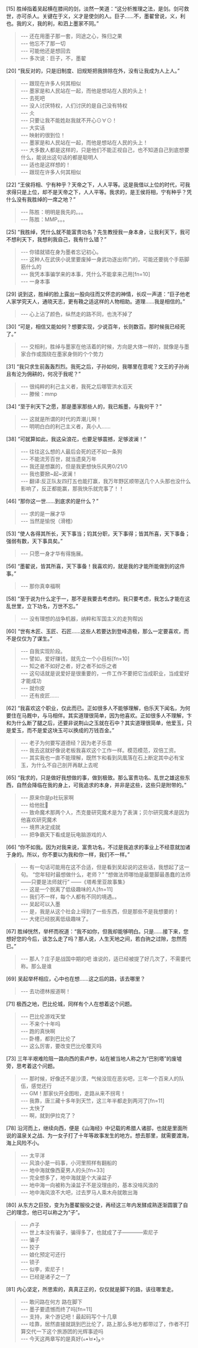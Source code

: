 
[15] 胜绰指着吴起横在膝间的剑，淡然一笑道：“这分析推理之法，是剑。剑可救世，亦可杀人。关键在于义，义才是使剑的人。巨子……不，墨翟曾说，义，利也。我的义，我的利，和泗上墨家不同。”
>--- 还在用墨子那一套，同途之心，殊归之果<br>
>--- 他忘不了那一切<br>
>--- 可能他还是想回去<br>
>--- 多次说：巨子，不，墨翟<br>

[20] “我反对的，只是旧制度、旧规矩把我排除在外，没有让我成为人上人。”
>--- 跟现在许多人何其相似<br>
>--- 墨家是和人民站在一起，而他是想站在人民的头上！<br>
>--- 去死吧<br>
>--- 没人讨厌特权，人们讨厌的是自己没有特权<br>
>--- 仌<br>
>--- 只要让我不能姓赵我就不开心⊙∀⊙！<br>
>--- 大实话<br>
>--- 映射的很到位！<br>
>--- 墨家是和人民站在一起，而他是想站在人民的头上！<br>
>--- 大多数人都是这样的，只是他们不能正视自己，也不知道自己到底想要什么，能说出这句话的都是聪明人<br>
>--- 适也是这样想的！<br>
>--- 跟现在许多人何其相似<br>

[22] “王侯将相、宁有种乎？天帝之下，人人平等。这是我借以上位的时代，可我求得只是上位，却不是天帝之下，人人平等。我求的，是王侯将相，宁有种乎？凭什么没有我胜绰的一席之地？”
>--- 陈胜：明明是我先的。。。<br>
>--- 陈胜：MMP。。。<br>

[25] “我胜绰，凭什么就不能富贵功名？先生教授我一身本身，让我利天下，我可不想利天下，我想利我自己，我有什么错？”
>--- 你错就错在身为墨者忘记初心。<br>
>--- 这种人在武侠小说里要废掉一身武功逐出师门的，可能还要挑个手筋脚筋什么的<br>
>--- 我凭本事骗学来的本事，凭什么不能拿来己用[fn=10]<br>
>--- 一身本事<br>

[29] 说到这，胜绰的脸上露出一股向往而又怀恋的神情，长叹一声道：“巨子他老人家学究天人，通晓天志，更有鞔之适这样的人物相助。道理……我是相信的。”
>--- 心上沾了颜色，纵然走的路不同，也洗不掉了<br>

[30] “可是，相信又能如何？想要实现，少说百年，长则数百。那时候我已经死了。”
>--- 交相利，胜绰与墨家在他活着的时候，方向是大体一样的，就像是与墨家合作或围绕在墨家身侧的个个势力<br>

[31] “我只求生前轰轰烈烈。我死之后，子孙如何，我哪里在意呢？文王的子孙尚且有沦为佣耕的，何况于我呢？”
>--- 很纯粹的利己主义者，我死之后哪管洪水滔天<br>
>--- 滕候：mmp<br>

[34] “至于利天下之愿，那是墨家那些人的，我已叛墨，与我何干？”
>--- 这就是所谓的时代的弄潮儿啊！<br>
>--- 明明白白的利己主义者，真小人……<br>

[38] “可就算如此，我这朵浪花，也要足够震撼，足够波澜！”
>--- 往往这么想的人最后会死的还不如一条狗<br>
>--- 不能流芳百世，就当遗臭万年<br>
>--- 我还是想赢的，但是我更想快乐风男0/21/0<br>
>--- 我也要掀~起~波澜！<br>
>--- 翻译:反正队友四打五也能打赢，我万年野区顺带送几个人头那也没什么影响了，反正都能赢，那我快乐就完事了！！<br>

[46] “那你这一世……到底求的是什么？”
>--- 求的是一展才华<br>
>--- 当然是愉悦（滑稽）<br>

[53] “使人各得其所长，天下事当；钧其分职，天下事得；皆其所喜，天下事备；强弱有数，天下事具矣。”
>--- 只愿一身才华有得施展。<br>

[56] “墨翟说，皆其所喜，天下事备！我喜欢的，就是我的才能所能做到的这件事。”
>--- 那你真幸福啊<br>

[58] “至于说为什么定于一，那不是我要去考虑的。我只要考虑，我怎么才能在这乱世里，立下功名，万世不忘。”
>--- 没有理想的战争机器，纳粹和军国主义的走狗帮凶<br>

[60] “世有木匠、玉匠、石匠……这些人若要达到登峰造极，那么一定要喜欢，而不是仅仅为了谋生。”
>--- 自我实现阶段。<br>
>--- 譬如，爱好赚钱，就先立一个小目标[fn=10]<br>
>--- 知之者不如好之者，好之者不如乐之者<br>
>--- 这句话就是说爱好是很重要的，一件工作不要把它当成职业，当成爱好才能成功<br>
>--- 就你皮<br>
>--- 还有皮匠……<br>

[62] “我喜欢这个职业，仅此而已。正如很多人不能够理解，伯乐天下闻名，为何要住在马厩中，与马相伴。其实道理很简单，因为他喜欢。正如很多人不理解，卞和为什么断了腿之后，还要非说荆山之玉就在石中？其实道理很简单，他爱玉，只是爱玉，而不是爱这块玉可以换成的万钱百金。”
>--- 老子为何要写道德经？因为老子乐意<br>
>--- 我去这就好像说老板我喜欢这个工作一样。模范模范，双倍工资。<br>
>--- 其实我也一直不能理解，既然卞和看到凤凰落在石上断定其中必有宝玉，为什么不自己剖开再献上去呢<br>

[65] “我求的，只是做好我想做的事，做到极致。那么富贵功名、乱世之雄这些东西，自然会降临在我的身上，可我追求的本身，并非是这些，这些只是附带的。”
>--- 原来你是p社玩家啊<br>
>--- 给他批🐍<br>
>--- 致命魔术那两个人，杰克曼研究魔术是为了表演；贝尔研究魔术是因为他喜欢研究魔术<br>
>--- 境界决定成就<br>
>--- 把争霸天下看成是玩电脑游戏的人<br>

[66] “你不如我。因为对我来说，富贵功名，不过是我追求的事业上不经意就加诸于身的。所以，你不要以为我和你一样，我们不一样。”
>--- 有一句话可能用在这不合适，但是看到吴起说的这些话，我想起了这一句。
“您年轻时最想做什么，老师？”
“想做法师哪怕是最蹩脚最愚蠢的法师——只要是法师就行”
——《塔希里亚故事集》<br>
>--- 这是一个脱离了低级趣味的人[fn=11]<br>
>--- 我们不一样，每个人都有不同的境遇。。<br>
>--- 吴起可以入墨<br>
>--- 是，我是从这个社会上得到了一些东西，但是那些不是我想要的！<br>
>--- 大佬已经脱离低级趣味了。<br>

[67] 胜绰恍然，举杯而祝道：“我不如你，但我却能够明白。只是……接下来，您想好您的今后，该怎么走了吗？那人说，人生天地之间，若白驹之过隙，忽然而已。”
>--- 那人？庄子是战国中期的吧
谁说的，适已经被提了好几次了，不需要代称。那么是谁<br>

[69] 吴起举杯相应，心中也在想……这之后的路，该去哪里？
>--- 去功德林报道啊！<br>

[71] 极西之地，巴比伦城，同样有个人在想着这个问题。
>--- 巴比伦游戏天堂<br>
>--- 不来个十年吗<br>
>--- 跑的真快啊<br>
>--- 卧槽，都到巴比伦了<br>
>--- 这么厉害，要改变巴比伦覆灭吗<br>

[73] 三年半艰难险阻一路向西的索卢参，站在被当地人称之为“巴别塔”的废墟旁，思考着这个问题。
>--- 那时候，好像还不是沙漠，气候没现在恶劣吧，三年一个百来人的队伍，感觉还行<br>
>--- GM！那家伙开全图啦，走路从来不拐弯！<br>
>--- 我靠，唐三藏十多年到天竺，这三年半都走到两河了[fn=11]<br>
>--- 太快了<br>
>--- 啊，就到伊拉克了？<br>

[78] 沿河而上，继续向西，便是《山海经》中记载的希腊人诸部，也就是里面所说的温泉关之战、为一女子打了十年等故事发生的地方。想去那里，就需要渡海，海上风险不小。
>--- 太平洋<br>
>--- 风浪小是一码事，小河里照样有翻船的<br>
>--- 地中海就像西夏男人的头[fn=33]<br>
>--- 完全想多了，地中海就是个大澡盆子<br>
>--- 地中海一向被称为澡盆子不是没理由的，基本没啥风浪的<br>
>--- 地中海风浪不大吧，过去罗马人乘木舟就敢出海<br>

[80] 从东方之巨狡，变为为墨翟服役之徒，再经这三年内发酵成熟逐渐圆寰了自己的理念，他已可以称之为“子”。
>--- 卢子<br>
>--- 世上本没有骗子，骗得多了，也就成了子————索尼子<br>
>--- 骗子<br>
>--- 狡子<br>
>--- 娘化预定可还行<br>
>--- 锁子<br>
>--- 似李，索尼子！<br>
>--- 已经是诸子之一了<br>

[81] 内心坚定，所思索的，真真正正的，仅仅就是脚下的路，该往哪里走。
>--- 敢问路在何方 路在脚下<br>
>--- 墨子要遗憾而终了吗[fn=11]<br>
>--- 支持，来个游记吧！最起码写个十几章<br>
>--- 哇靠，居然直接就跳到巴比伦了，路上那么多地方都带过了，作者不打算交代一下这个旅游团的光辉事迹吗<br>
>--- 今天这两章写的是真好(๑•̀ㅂ•́)و✧<br>
